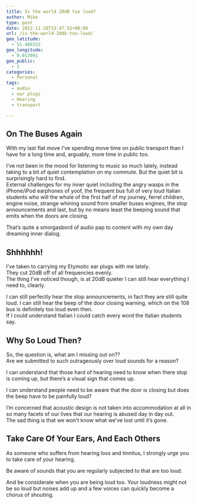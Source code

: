 ```yaml
---
title: Is the world 20dB too loud?
author: Mike
type: post
date: 2012-11-28T23:47:52+00:00
url: /is-the-world-20db-too-loud/
geo_latitude:
  - 51.486152
geo_longitude:
  - 0.013991
geo_public:
  - 1
categories:
  - Personal
tags:
  - audio
  - ear plugs
  - Hearing
  - transport

---
```

## On The Buses Again

With my last flat move I&#8217;ve spending move time on public transport than I have for a long time and, arguably, more time in public too.

I&#8217;ve not been in the mood for listening to music so much lately, instead taking to a bit of quiet contemplation on my commute. But the quiet bit is surprisingly hard to find.  
External challenges for my inner quiet including the angry wasps in the iPhone/iPod earphones of yoof, the frequent bus full of very loud Italian students who will the whole of the first half of my journey, ferrel children, engine noise, strange whining sound from smaller buses engines, the stop announcements and last, but by no means least the beeping sound that emits when the doors are closing.

That&#8217;s quite a smorgasbord of audio pap to content with my own day dreaming inner dialog.

## Shhhhhh!

I&#8217;ve taken to carrying my Etymotic ear plugs with me lately.  
They cut 20dB off of all frequencies evenly.  
The thing I&#8217;ve noticed though, is at 20dB quieter I can still hear everything I need to, clearly.

I can still perfectly hear the stop announcements, in fact they are still quite loud. I can still hear the beep of the door closing warning, which on the 108 bus is definitely too loud even then.  
If I could understand Italian I could catch every word the Italian students say.

## Why So Loud Then?

So, the question is, what am I missing out on??  
Are we submitted to such outrageously over loud sounds for a reason?

I can understand that those hard of hearing need to know when there stop is coming up, but there&#8217;s a visual sign that comes up.

I can understand people need to be aware that the door is closing but does the beep have to be painfully loud?

I&#8217;m concerned that acoustic design is not taken into accommodation at all in so many facets of our lives that our hearing is abused day in day out.  
The sad thing is that we won&#8217;t know what we&#8217;ve lost until it&#8217;s gone.

## Take Care Of Your Ears, And Each Others

As someone who suffers from hearing loss and tinnitus, I strongly urge you to take care of your hearing.

Be aware of sounds that you are regularly subjected to that are too loud.

And be considerate when you are being loud too. Your loudness might not be so loud but noises add up and a few voices can quickly become a chorus of shouting.